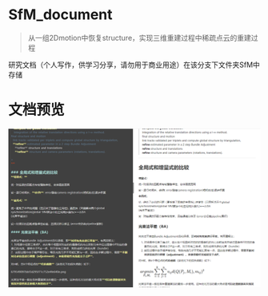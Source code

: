 # SfM_document

>从一组2Dmotion中恢复structure，实现三维重建过程中稀疏点云的重建过程

研究文档（个人写作，供学习分享，请勿用于商业用途）在该分支下文件夹SfM中存储

# 文档预览
![img](文档预览.png)
